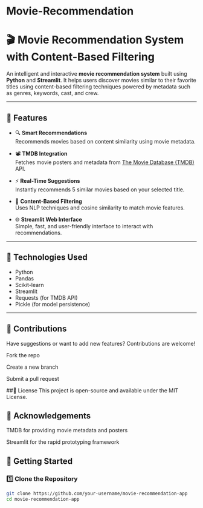 # Movie-Recommendation

# 🎬 Movie Recommendation System with Content-Based Filtering

An intelligent and interactive **movie recommendation system** built using **Python** and **Streamlit**. It helps users discover movies similar to their favorite titles using content-based filtering techniques powered by metadata such as genres, keywords, cast, and crew.

---

## 🚀 Features

- 🔍 **Smart Recommendations**  
  Recommends movies based on content similarity using movie metadata.

- 📽️ **TMDB Integration**  
  Fetches movie posters and metadata from [The Movie Database (TMDB)](https://www.themoviedb.org/) API.

- ⚡ **Real-Time Suggestions**  
  Instantly recommends 5 similar movies based on your selected title.

- 🧠 **Content-Based Filtering**  
  Uses NLP techniques and cosine similarity to match movie features.

- 🌐 **Streamlit Web Interface**  
  Simple, fast, and user-friendly interface to interact with recommendations.

---

## 🧰 Technologies Used

- Python
- Pandas
- Scikit-learn
- Streamlit
- Requests (for TMDB API)
- Pickle (for model persistence)

---

## 🤝 Contributions
Have suggestions or want to add new features? Contributions are welcome!

Fork the repo

Create a new branch

Submit a pull request

##📜 License
This project is open-source and available under the MIT License.

## 🙌 Acknowledgements
TMDB for providing movie metadata and posters

Streamlit for the rapid prototyping framework

## 📂 Getting Started

### 1️⃣ Clone the Repository

```bash
git clone https://github.com/your-username/movie-recommendation-app
cd movie-recommendation-app


